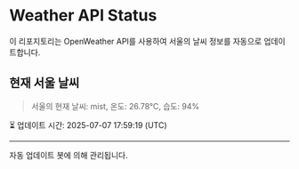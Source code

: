 
# Weather API Status

이 리포지토리는 OpenWeather API를 사용하여 서울의 날씨 정보를 자동으로 업데이트합니다.

## 현재 서울 날씨
> 서울의 현재 날씨: mist, 온도: 26.78°C, 습도: 94%

⏳ 업데이트 시간: 2025-07-07 17:59:19 (UTC)

---
자동 업데이트 봇에 의해 관리됩니다.
